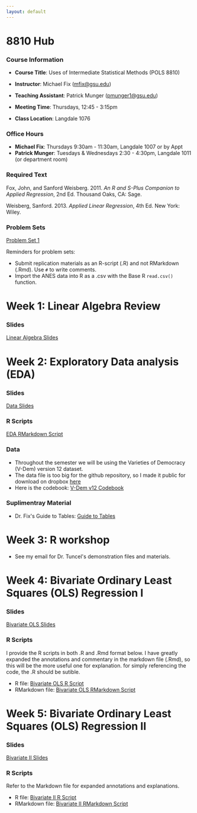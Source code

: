 ```yaml
---
layout: default
---
```


# 8810 Hub

### Course Information

- **Course Title**: Uses of Intermediate Statistical Methods (POLS 8810)

- **Instructor**: Michael Fix (mfix@gsu.edu)

- **Teaching Assistant**: Patrick Munger (pmunger1@gsu.edu)

- **Meeting Time**: Thursdays, 12:45 - 3:15pm

- **Class Location**: Langdale 1076

### Office Hours

- **Michael Fix**: Thursdays 9:30am - 11:30am, Langdale 1007 or by Appt
- **Patrick Munger**: Tuesdays & Wednesdays 2:30 - 4:30pm, Langdale 1011 (or department room)

### Required Text 

Fox, John, and Sanford Weisberg. 2011. *An R and S-Plus Companion to Applied Regression*, 2nd Ed. Thousand Oaks, CA: Sage.

Weisberg, Sanford. 2013. *Applied Linear Regression*, 4th Ed. New York: Wiley. 

### Problem Sets
[Problem Set 1](8810_ps/PS1.pdf)

Reminders for problem sets:
- Submit replication materials as an R-script (.R) and not RMarkdown (.Rmd). Use `#` to write comments. 
- Import the ANES data into R as a .csv with the Base R `read.csv()` function. 

# Week 1: Linear Algebra Review

### Slides
[Linear Algebra Slides](8810_slides/01Matrix.pdf)

# Week 2: Exploratory Data analysis (EDA) 

### Slides
[Data Slides](8810_slides/02Data.pdf)

### R Scripts
[EDA RMarkdown Script](8810_r_scripts/week2_EDA-markdown.Rmd)

### Data
- Throughout the semester we will be using the Varieties of Democracy (V-Dem) version 12 dataset.
- The data file is too big for the github repository, so I made it public for download on dropbox [here](https://www.dropbox.com/scl/fi/08410ec66mycocc61lwxn/vdem12.rds?rlkey=i0x8o60h17007khiel3k0duig&e=1&st=wkvxi2rz&dl=0)
- Here is the codebook: [V-Dem v12 Codebook](8810_r_data/codebookv12.pdf)

### Suplimentray Material
- Dr. Fix's Guide to Tables: [Guide to Tables](8810_sup/guideToTables.pdf)

# Week 3: R workshop
- See my email for Dr. Tuncel's demonstration files and materials.

# Week 4: Bivariate Ordinary Least Squares (OLS) Regression I

### Slides
[Bivariate OLS Slides](8810_slides/04Bivariate.pdf)

### R Scripts

I provide the R scripts in both .R and .Rmd format below. I have greatly expanded the annotations and commentary in the markdown file (.Rmd), so this will be the more useful one for explanation. for simply referencing the code, the .R should be sutible. 
- R file: [Bivariate OLS R Script](8810_r_scripts/week4_bivariate_OLS.R)
- RMarkdown file: [Bivariate OLS RMarkdown Script](8810_r_scripts/week4_bivariate_OLS-markdown.Rmd)

# Week 5: Bivariate Ordinary Least Squares (OLS) Regression II

### Slides
[Bivariate II Slides](8810_slides/05Inference.pdf)

### R Scripts

Refer to the Markdown file for expanded annotations and explanations.  
- R file: [Bivariate II R Script](8810_r_scripts/week4_bivariate2.R)
- RMarkdown file: [Bivariate II RMarkdown Script](8810_r_scripts/week4_bivariate2-markdown.Rmd)
